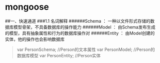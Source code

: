 # mongoose

##一、快速通道
###1.1 名词解释
######Schema  ：  一种以文件形式存储的数据库模型骨架，不具备数据库的操作能力
######Model   ：  由Schema发布生成的模型，具有抽象属性和行为的数据库操作对
######Entity  ：  由Model创建的实体，他的操作也会影响数据库
    
> var PersonSchema;   //Person的文本属性
> var PersonModel;    //Person的数据库模型
> var PersonEntity;   //Person实体

